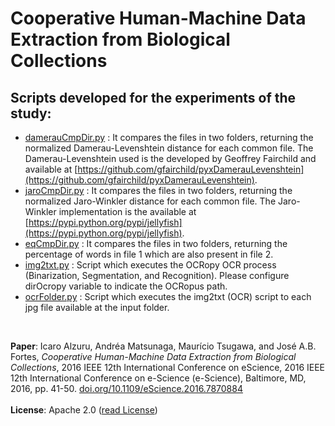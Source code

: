 # Cooperative Human-Machine Data Extraction from Biological Collections

## Scripts developed for the experiments of the study:
  - [damerauCmpDir.py](https://github.com/acislab/HuMaIN_Collaborative_Data_Extraction/blob/master/damerauCmpDir.py) : It compares the files in two folders, returning the normalized Damerau-Levenshtein distance for each common file. The Damerau-Levenshtein used is the developed by Geoffrey Fairchild and available at [https://github.com/gfairchild/pyxDamerauLevenshtein](https://github.com/gfairchild/pyxDamerauLevenshtein).
  - [jaroCmpDir.py](https://github.com/acislab/HuMaIN_Collaborative_Data_Extraction/blob/master/jaroCmpDir.py) : It compares the files in two folders, returning the normalized Jaro-Winkler distance for each common file. The Jaro-Winkler implementation is the available at [https://pypi.python.org/pypi/jellyfish](https://pypi.python.org/pypi/jellyfish).
  - [eqCmpDir.py](https://github.com/acislab/HuMaIN_Collaborative_Data_Extraction/blob/master/eqCmpDir.py) : It compares the files in two folders, returning the percentage of words in file 1 which are also present in file 2.
  - [img2txt.py](https://github.com/acislab/HuMaIN_Collaborative_Data_Extraction/blob/master/img2txt.py) : Script which executes the OCRopy OCR process (Binarization, Segmentation, and Recognition). Please configure dirOcropy variable to indicate the OCRopus path.
  - [ocrFolder.py](https://github.com/acislab/HuMaIN_Collaborative_Data_Extraction/blob/master/ocrFolder.py) : Script which executes the img2txt (OCR) script to each jpg file available at the input folder.
<br/>

**Paper**: Icaro Alzuru, Andréa Matsunaga, Maurício Tsugawa, and José A.B. Fortes, *Cooperative Human-Machine Data Extraction from Biological Collections*, 2016 IEEE 12th International Conference on eScience, 2016 IEEE 12th International Conference on e-Science (e-Science), Baltimore, MD, 2016, pp. 41-50. [doi.org/10.1109/eScience.2016.7870884](http://doi.org/10.1109/eScience.2016.7870884)
<br/>
<br/>
**License**: Apache 2.0 ([read License](https://github.com/acislab/HuMaIN_Collaborative_Data_Extraction/blob/master/LICENSE))
